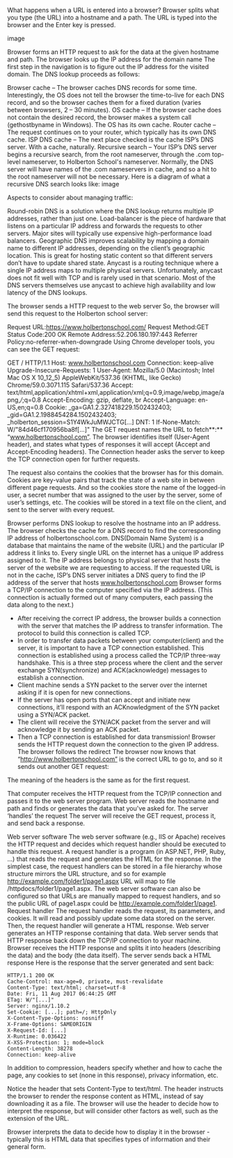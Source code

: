 What happens when a URL is entered into a browser?
Browser splits what you type (the URL) into a hostname and a path.
The URL is typed into the browser and the Enter key is pressed.

image

Browser forms an HTTP request to ask for the data at the given hostname and path.
The browser looks up the IP address for the domain name
The first step in the navigation is to figure out the IP address for the visited domain. The DNS lookup proceeds as follows:

Browser cache – The browser caches DNS records for some time. Interestingly, the OS does not tell the browser the time-to-live for each DNS record, and so the browser caches them for a fixed duration (varies between browsers, 2 – 30 minutes).
OS cache – If the browser cache does not contain the desired record, the browser makes a system call (gethostbyname in Windows). The OS has its own cache.
Router cache – The request continues on to your router, which typically has its own DNS cache.
ISP DNS cache – The next place checked is the cache ISP’s DNS server. With a cache, naturally.
Recursive search – Your ISP’s DNS server begins a recursive search, from the root nameserver, through the .com top-level nameserver, to Holberton School's nameserver. Normally, the DNS server will have names of the .com nameservers in cache, and so a hit to the root nameserver will not be necessary.
Here is a diagram of what a recursive DNS search looks like: image

Aspects to consider about managing traffic:

Round-robin DNS is a solution where the DNS lookup returns multiple IP addresses, rather than just one.
Load-balancer is the piece of hardware that listens on a particular IP address and forwards the requests to other servers. Major sites will typically use expensive high-performance load balancers.
Geographic DNS improves scalability by mapping a domain name to different IP addresses, depending on the client’s geographic location. This is great for hosting static content so that different servers don’t have to update shared state.
Anycast is a routing technique where a single IP address maps to multiple physical servers. Unfortunately, anycast does not fit well with TCP and is rarely used in that scenario.
Most of the DNS servers themselves use anycast to achieve high availability and low latency of the DNS lookups.

The browser sends a HTTP request to the web server
So, the browser will send this request to the Holberton school server:

Request URL:https://www.holbertonschool.com/
Request Method:GET
Status Code:200 OK
Remote Address:52.206.180.197:443
Referrer Policy:no-referrer-when-downgrade
Using Chrome developer tools, you can see the GET request:

GET / HTTP/1.1
Host: www.holbertonschool.com
Connection: keep-alive
Upgrade-Insecure-Requests: 1
User-Agent: Mozilla/5.0 (Macintosh; Intel Mac OS X 10_12_5) AppleWebKit/537.36 (KHTML, like Gecko) Chrome/59.0.3071.115 Safari/537.36
Accept: text/html,application/xhtml+xml,application/xml;q=0.9,image/webp,image/apng,*/*;q=0.8
Accept-Encoding: gzip, deflate, br
Accept-Language: en-US,en;q=0.8
Cookie: _ga=GA1.2.327418229.1502432403; _gid=GA1.2.1988454284.1502432403; _holberton_session=S1Y4WkJuMWJCTG[...]
DNT: 1
If-None-Match: W/"84d46cf170956ba8f[...]"
The GET request names the URL to fetch**:** “www.holbertonschool.com”. The browser identifies itself (User-Agent header), and states what types of responses it will accept (Accept and Accept-Encoding headers). The Connection header asks the server to keep the TCP connection open for further requests.

The request also contains the cookies that the browser has for this domain. Cookies are key-value pairs that track the state of a web site in between different page requests. And so the cookies store the name of the logged-in user, a secret number that was assigned to the user by the server, some of user’s settings, etc. The cookies will be stored in a text file on the client, and sent to the server with every request.

Browser performs DNS lookup to resolve the hostname into an IP address.
The browser checks the cache for a DNS record to find the corresponding IP address of holbertonschool.com.
DNS(Domain Name System) is a database that maintains the name of the website (URL) and the particular IP address it links to. Every single URL on the internet has a unique IP address assigned to it. The IP address belongs to physical server that hosts the server of the website we are requesting to access.
If the requested URL is not in the cache, ISP’s DNS server initiates a DNS query to find the IP address of the server that hosts www.holbertonschool.com
Browser forms a TCP/IP connection to the computer specified via the IP address. (This connection is actually formed out of many computers, each passing the data along to the next.)
* After receiving the correct IP address, the browser builds a connection with the server that matches the IP address to transfer information. The protocol to build this connection is called TCP.
* In order to transfer data packets between your computer(client) and the server, it is important to have a TCP connection established. This connection is established using a process called the TCP/IP three-way handshake. This is a three step process where the client and the server exchange SYN(synchronize) and ACK(acknowledge) messages to establish a connection.
* Client machine sends a SYN packet to the server over the internet asking if it is open for new connections.
* If the server has open ports that can accept and initiate new connections, it’ll respond with an ACKnowledgment of the SYN packet using a SYN/ACK packet.
* The client will receive the SYN/ACK packet from the server and will acknowledge it by sending an ACK packet.
* Then a TCP connection is established for data transmission!
Browser sends the HTTP request down the connection to the given IP address.
The browser follows the redirect
The browser now knows that “http://www.holbertonschool.com” is the correct URL to go to, and so it sends out another GET request:

The meaning of the headers is the same as for the first request.

That computer receives the HTTP request from the TCP/IP connection and passes it to the web server program.
Web server reads the hostname and path and finds or generates the data that you've asked for.
The server ‘handles’ the request
The server will receive the GET request, process it, and send back a response.

Web server software The web server software (e.g., IIS or Apache) receives the HTTP request and decides which request handler should be executed to handle this request. A request handler is a program (in ASP.NET, PHP, Ruby, …) that reads the request and generates the HTML for the response. In the simplest case, the request handlers can be stored in a file hierarchy whose structure mirrors the URL structure, and so for example http://example.com/folder1/page1.aspx URL will map to file /httpdocs/folder1/page1.aspx. The web server software can also be configured so that URLs are manually mapped to request handlers, and so the public URL of page1.aspx could be http://example.com/folder1/page1.
Request handler The request handler reads the request, its parameters, and cookies. It will read and possibly update some data stored on the server. Then, the request handler will generate a HTML response.
Web server generates an HTTP response containing that data.
Web server sends that HTTP response back down the TCP/IP connection to your machine.
Browser receives the HTTP response and splits it into headers (describing the data) and the body (the data itself).
The server sends back a HTML response
Here is the response that the server generated and sent back:

```
HTTP/1.1 200 OK
Cache-Control: max-age=0, private, must-revalidate
Content-Type: text/html; charset=utf-8
Date: Fri, 11 Aug 2017 06:44:25 GMT
ETag: W/"[...]"
Server: nginx/1.10.2
Set-Cookie: [...]; path=/; HttpOnly
X-Content-Type-Options: nosniff
X-Frame-Options: SAMEORIGIN
X-Request-Id: [...]
X-Runtime: 0.036422
X-XSS-Protection: 1; mode=block
Content-Length: 38278
Connection: keep-alive
```	
In addition to compression, headers specify whether and how to cache the page, any cookies to set (none in this response), privacy information, etc.

Notice the header that sets Content-Type to text/html. The header instructs the browser to render the response content as HTML, instead of say downloading it as a file. The browser will use the header to decide how to interpret the response, but will consider other factors as well, such as the extension of the URL.

Browser interprets the data to decide how to display it in the browser - typically this is HTML data that specifies types of information and their general form.
